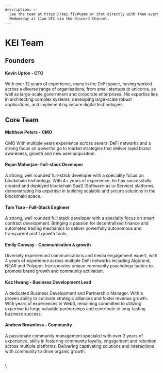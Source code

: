 ```yaml
---
description: >-
  See the team at https://kei.fi/#team or chat directly with them every
  Wednesday at 11am UTC via the Discord Channel.
---
```


# KEI Team

## Founders

#### Kevin Upton - CTO&#x20;

With over 12 years of experience, many in the DeFi space, having worked across a diverse range of organisations, from small startups to unicorns, as well as large-scale government and corporate enterprises. His expertise lies in architecting complex systems, developing large-scale robust applications, and implementing secure digital technologies.

## Core Team

#### Matthew Peters - CMO

CMO With multiple years experience across several DeFi networks and a strong focus on powerful go to market strategies that deliver rapid brand awareness, growth and new user acquisition.

#### Rojan Maharjan- Full-stack Developer

A strong, well rounded full-stack developer with a speciality focus on blockchain technology. With 4+ years of experience, he has successfully created and deployed blockchain SaaS (Software-as-a-Service) platforms, demonstrating his expertise in building scalable and secure solutions in the blockchain space.

#### Tom Tsao - Full-Stack Engineer

A strong, well rounded full stack developer with a specialty focus on smart contract development. Bringing a passion for decentralised finance and automated trading mechanics to deliver powerfully autonomous and transparent profit growth tools.

#### Emily Conway - Communication & growth

Diversely experienced communications and media engagement expert, with 4 years of experience across multiple DeFi networks including Algorand, NEAR and Polygon. Incorporates unique community psychology tactics to promote brand growth and community activation.

#### Kaz Hwang - Business Development Lead

A dedicated Business Development and Partnership Manager. With a proven ability to cultivate strategic alliances and foster revenue growth. With years of experiences in Web3, remaining committed to utilizing expertise to forge valuable partnerships and contribute to long-lasting business success.

#### Andrew Brownless - Community&#x20;

A passionate community management specialist with over 3 years of experience, skills in fostering community loyalty, engagement and retention across multiple platforms. Delivering captivating solutions and interactions with community to drive organic growth.

\
\
